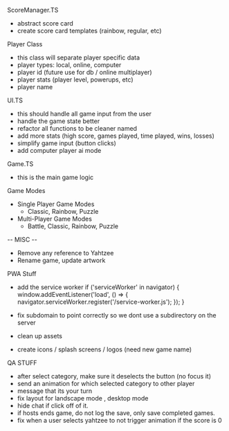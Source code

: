 ScoreManager.TS
- abstract score card
- create score card templates (rainbow, regular, etc)


Player Class
- this class will separate player specific data
- player types: local, online, computer
- player id (future use for db / online multiplayer)
- player stats (player level, powerups, etc)
- player name


UI.TS
- this should handle all game input from the user
- handle the game state better
- refactor all functions to be cleaner named
- add more stats (high score, games played, time played, wins, losses)
- simplify game input (button clicks)
- add computer player ai mode


Game.TS
- this is the main game logic


Game Modes
- Single Player Game Modes
    - Classic, Rainbow, Puzzle
- Multi-Player Game Modes
    - Battle, Classic, Rainbow, Puzzle


-- MISC --
- Remove any reference to Yahtzee
- Rename game, update artwork



PWA Stuff

- add the service worker
  if ('serviceWorker' in navigator) {
     window.addEventListener('load', () => {
       navigator.serviceWorker.register('/service-worker.js');
     });
   }

- fix subdomain to point correctly so we dont use a subdirectory on the server
- clean up assets
- create icons / splash screens / logos (need new game name)


QA STUFF
- after select category, make sure it deselects the button (no focus it)
- send an animation for which selected category to other player
- message that its your turn
- fix layout for landscape mode , desktop mode
- hide chat if click off of it.
- if hosts ends game, do not log the save, only save completed games.
- fix when a user selects yahtzee to not trigger animation if the score is 0